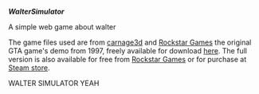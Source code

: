 ***WalterSimulator***

A simple web game about walter

The game files used are from <a href="https://github.com/codenamecpp/carnage3d">carnage3d</a> and <a href="http://www.rockstargames.com/classics/?id=1">Rockstar Games</a> the original GTA game's demo from 1997, freely available for download <a href="http://www.rockstargames.com/gta/demos/gta24.zip">here</a>. The full version is also available for free from <a href="http://www.rockstargames.com/classics/?id=1">Rockstar Games</a> or for purchase at <a href="http://store.steampowered.com/app/12170/">Steam store</a>.


WALTER SIMULATOR YEAH

